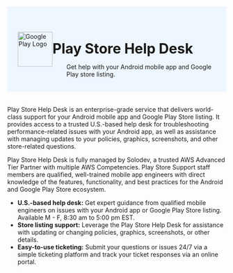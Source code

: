 #

<div class="header">
  <div class="inner">
    <img src="/static/images/logos/google-play.png" alt="Google Play Logo">
    <div>
      <h1>Play Store Help Desk</h1>
      <p style="padding-left: 2rem; margin-bottom: 0;">Get help with your Android mobile app and Google Play store listing.</p>
    </div>
  </div>
</div>

Play Store Help Desk is an enterprise-grade service that delivers world-class support for your Android mobile app and Google Play Store listing. It provides access to a trusted U.S.-based help desk for troubleshooting performance-related issues with your Android app, as well as assistance with managing updates to your policies, graphics, screenshots, and other store-related questions.

Play Store Help Desk is fully managed by Solodev, a trusted AWS Advanced Tier Partner with multiple AWS Competencies. Play Store Support staff members are qualified, well-trained mobile app engineers with direct knowledge of the features, functionality, and best practices for the Android and Google Play Store ecosystem. 

- **U.S.-based help desk:** Get expert guidance from qualified mobile engineers on issues with your Android app or Google Play Store listing. Available M - F, 8:30 am to 5:00 pm EST.
- **Store listing support:** Leverage the Play Store Help Desk for assistance with updating or changing policies, graphics, screenshots, or other details. 
- **Easy-to-use ticketing:** Submit your questions or issues 24/7 via a simple ticketing platform and track your ticket responses via an online portal.

<style>
  /* Headers */
  .header {
    display: flex;
    align-items: center;
    justify-content: space-between;
    padding: 2rem 1.5rem;
    margin-bottom: 2rem;
    background-color: #eef6ff;
  }
  .header .inner {
    display: flex;
    align-items: center;
    justify-content: start;
  }
  .header img {
    width: 80px;
  }
  .header h1 {
    margin-left: 0;
    font-size: 2rem;
    margin-bottom: 0.25rem;
  }
  .header p {
    padding-left: 2rem;
    margin-bottom: 0;
  }
</style>